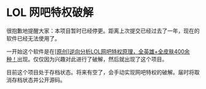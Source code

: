 # LOL 网吧特权破解

很抱歉地提醒大家：本项目暂时已经停更。距离上次提交已经过去了一年，现在的软件已经无法使用了。

一开始这个软件是在[[原创]逆向分析LOL网吧特权原理，全英雄+全皮肤400余种！](https://bbs.pediy.com/thread-249313.htm)出现。仅仅因为兴趣对此进行了破解，然后就出现了这个项目。

目前这个项目处于存档状态。将来有空了，会手动实现网吧特权的破解。届时将取消存档状态并公开源码。

